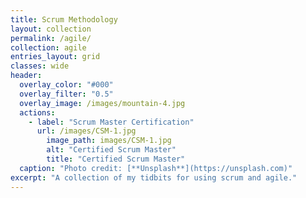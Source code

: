```yaml
---
title: Scrum Methodology
layout: collection
permalink: /agile/
collection: agile
entries_layout: grid
classes: wide
header:
  overlay_color: "#000"
  overlay_filter: "0.5"
  overlay_image: /images/mountain-4.jpg
  actions:
    - label: "Scrum Master Certification"
      url: /images/CSM-1.jpg
        image_path: images/CSM-1.jpg
        alt: "Certified Scrum Master"
        title: "Certified Scrum Master"
  caption: "Photo credit: [**Unsplash**](https://unsplash.com)"
excerpt: "A collection of my tidbits for using scrum and agile."
---
```




